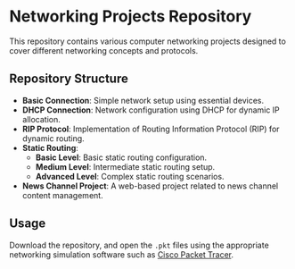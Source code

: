 
# Networking Projects Repository

This repository contains various computer networking projects designed to cover different networking concepts and protocols.

## Repository Structure

- **Basic Connection**: Simple network setup using essential devices.
- **DHCP Connection**: Network configuration using DHCP for dynamic IP allocation.
- **RIP Protocol**: Implementation of Routing Information Protocol (RIP) for dynamic routing.
- **Static Routing**:
  - **Basic Level**: Basic static routing configuration.
  - **Medium Level**: Intermediate static routing setup.
  - **Advanced Level**: Complex static routing scenarios.
- **News Channel Project**: A web-based project related to news channel content management.

## Usage

Download the repository, and open the `.pkt` files using the appropriate networking simulation software such as [Cisco Packet Tracer](https://www.netacad.com/courses/packet-tracer).
